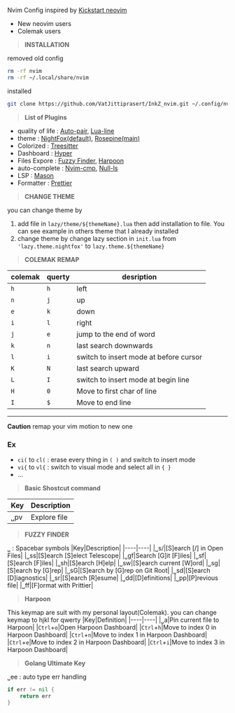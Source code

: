 Nvim Config inspired by [Kickstart neovim](https://github.com/nvim-lua/kickstart.nvim)

* New neovim users
* Colemak users

>**INSTALLATION**

removed old config
```bash
rm -rf nvim
rm -rf ~/.local/share/nvim
```

installed 
```bash
git clone https://github.com/VatJittiprasert/InkZ_nvim.git ~/.config/nvim
```

>**List of Plugins**

* quality of life : [Auto-pair](), [Lua-line](https://github.com/nvim-lualine/lualine.nvim)
* theme : [NightFox(default)](https://github.com/EdenEast/nightfox.nvim), [Rosepine(main)](https://github.com/rose-pine/neovim)
* Colorized : [Treesitter]()
* Dashboard : [Hyper]()
* Files Expore : [Fuzzy Finder](), [Harpoon]()
* auto-complete : [Nvim-cmp](), [Null-ls]()
* LSP : [Mason]()
* Formatter : [Prettier]()

>**CHANGE THEME**

you can change theme by 

1. add file in `lazy/theme/${themeName}.lua` then add installation to file. You can see example in others theme that I already installed
2. change theme by change lazy section in `init.lua` from `'lazy.theme.nightfox'` to `lazy.theme.${themeName}`

>**COLEMAK REMAP**

|colemak| querty | desription|
|----|----|----|
|`h`|`h`|left|
|`n`|`j`|up|
|`e`|`k`|down|
|`i`|`l`|right|
|`j`|`e`|jump to the end of word|
|`k`|`n`|last search downwards|
|`l`|`i`|switch to insert mode at before cursor|
|`K`|`N`|last search upward|
|`L`|`I`|switch to insert mode at begin line|
|`H`|`0`|Move to first char of line|
|`I`|`$`|Move to end line|
---
**Caution** remap your vim motion to new one

### Ex
 * `ci(` to `cl(` : erase every thing in `( )` and switch to insert mode
 * `vi{` to `vl{` : switch to visual mode and select all in `{ }` 
 * ...


>**Basic Shostcut command**

|Key|Description|
|----|----|
|`␣`pv|Explore file|

>**FUZZY FINDER**

`␣` : Spacebar symbols
|Key|Description|
|----|----|
|`␣`s/|[S]earch [/] in Open Files|
|`␣`ss|[S]earch [S]elect Telescope|
|`␣`gf|Search [G]it [F]iles|
|`␣`sf|[S]earch [F]iles|
|`␣`sh|[S]earch [H]elp|
|`␣`sw|[S]earch current [W]ord|
|`␣`sg|[S]earch by [G]rep|
|`␣`sG|[S]earch by [G]rep on Git Root|
|`␣`sd|[S]earch [D]iagnostics|
|`␣`sr|[S]earch [R]esume|
|`␣`dd|[D]efinitions|
|`␣`pp|[P]revious file|
|`␣`ff|[F]ormat with Prittier|

>**Harpoon**

This keymap are suit with my personal layout(Colemak). you can change keymap to hjkl for qwerty
|Key|Definition|
|----|----|
|`␣`a|Pin current file to Harpoon|
|`Ctrl`+`o`|Open Harpoon Dashboard|
|`Ctrl`+`h`|Move to index 0 in Harpoon Dashboard|
|`Ctrl`+`n`|Move to index 1 in Harpoon Dashboard|
|`Ctrl`+`e`|Move to index 2 in Harpoon Dashboard|
|`Ctrl`+`i`|Move to index 3 in Harpoon Dashboard|

>**Golang Ultimate Key**

`␣`ee : auto type err handling
```go
if err != nil {
    return err
}
```

